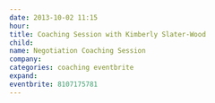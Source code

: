 ```yaml
---
date: 2013-10-02 11:15
hour: 
title: Coaching Session with Kimberly Slater-Wood
child: 
name: Negotiation Coaching Session
company: 
categories: coaching eventbrite
expand: 
eventbrite: 8107175781
---
```

